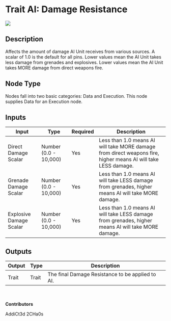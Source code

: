 # Trait AI: Damage Resistance
![](../../../.gitbook/assets/trait-ai-damage-resistance.png)

## Description
Affects the amount of damage AI Unit receives from various sources. A scalar of 1.0 is the default for all pins. Lower values mean the AI Unit takes less damage from grenades and explosives. Lower values mean the AI Unit takes MORE damage from direct weapons fire.

## Node Type
Nodes fall into two basic categories: Data and Execution. This node supplies Data for an Execution node.

## Inputs
| Input | Type | Required | Description |
|------------------|------------------|----------|--------------------------------------------------------------|
| Direct Damage Scalar | Number (0.0 - 10,000) | Yes | Less than 1.0 means AI will take MORE damage from direct weapons fire, higher means AI will take LESS damage. |
| Grenade Damage Scalar | Number (0.0 - 10,000) | Yes | Less than 1.0 means AI will take LESS damage from grenades, higher means AI will take MORE damage.|
| Explosive Damage Scalar | Number (0.0 - 10,000) | Yes | Less than 1.0 means AI will take LESS damage from grenades, higher means AI will take MORE damage.|

## Outputs
| Output | Type | Description |
|------------------|------------------|--------------------------------------------------------------|
| Trait | Trait | The final Damage Resistance to be applied to AI. |

\
\
**Contributors**

AddiCt3d 2CHa0s
